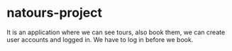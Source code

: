 # natours-project

It is an application where we can see tours, also book them, we can create user accounts and logged in. We have to log in before we book.
